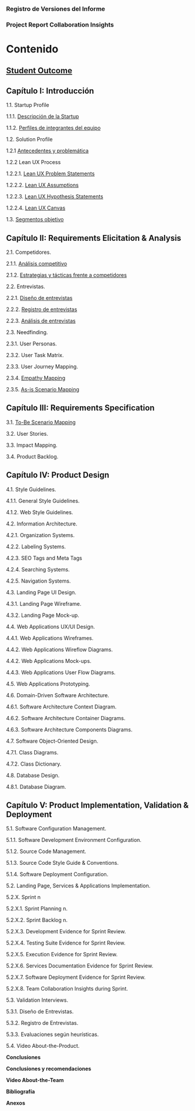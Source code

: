 ### **Registro de Versiones del Informe**

### **Project Report Collaboration Insights**

# Contenido

## [Student Outcome](Student%20Outcome.md)

## Capítulo I: Introducción

1.1. Startup Profile 

1.1.1. [Descripción de la Startup](Capitulo%201/Descripción%20de%20la%20Startup.md)

1.1.2. [Perfiles de integrantes del equipo](Capitulo%201/Perfiles%20de%20integrantes%20del%20equipo.md)

1.2. Solution Profile 

1.2.1 [Antecedentes y problemática](Capitulo%201/Antecedentes%20y%20problemática.md)

1.2.2 Lean UX Process

1.2.2.1. [Lean UX Problem Statements](Capitulo%201/Lean%20UX%20Problem%20Statements.md)

1.2.2.2. [Lean UX Assumptions](Capitulo%201/Lean%20UX%20Assumptions.md)

1.2.2.3. [Lean UX Hypothesis Statements](Capitulo%201/Lean%20UX%20Hypothesis%20Statements.md)

1.2.2.4. [Lean UX Canvas](Capitulo%201/Lean%20UX%20Canvas.md)

1.3. [Segmentos objetivo](Capitulo%201/Segmentos%20objetivo.md)

## Capítulo II: Requirements Elicitation & Analysis

2.1. Competidores.
 
2.1.1. [Análisis competitivo](Capitulo%202/Analisis_Competitivo.md)

2.1.2. [Estrategias y tácticas frente a competidores](Capitulo%202/Estrategias_Tacticas.md)

2.2. Entrevistas.
 
2.2.1. [Diseño de entrevistas](Capitulo%202/Diseño%20de%20entrevistas.md)

2.2.2. [Registro de entrevistas](Capitulo%202/Registro%20de%20entrevistas.md)

2.2.3. [Análisis de entrevistas](Capitulo%202/Análisis%20de%20entrevistas.md)

2.3. Needfinding.

2.3.1. User Personas.

2.3.2. User Task Matrix.

2.3.3. User Journey Mapping.

2.3.4. [Empathy Mapping](Capitulo%202/Empathy_Mapping.md)

2.3.5. [As-is Scenario Mapping](Capitulo%202/As_Is_Scenario_Mapping.md)

## Capítulo III: Requirements Specification

3.1. [To-Be Scenario Mapping](Capitulo%203/To_Be_Scenario_Mapping.md)

3.2. User Stories.

3.3. Impact Mapping.

3.4. Product Backlog.

## Capítulo IV: Product Design

4.1. Style Guidelines.

4.1.1. General Style Guidelines.

4.1.2. Web Style Guidelines.

4.2. Information Architecture.

4.2.1. Organization Systems.

4.2.2. Labeling Systems.

4.2.3. SEO Tags and Meta Tags

4.2.4. Searching Systems.

4.2.5. Navigation Systems.

4.3. Landing Page UI Design.

4.3.1. Landing Page Wireframe.

4.3.2. Landing Page Mock-up.

4.4. Web Applications UX/UI Design.

4.4.1. Web Applications Wireframes.

4.4.2. Web Applications Wireflow Diagrams.

4.4.2. Web Applications Mock-ups.

4.4.3. Web Applications User Flow Diagrams.

4.5. Web Applications Prototyping.

4.6. Domain-Driven Software Architecture.

4.6.1. Software Architecture Context Diagram.

4.6.2. Software Architecture Container Diagrams.

4.6.3. Software Architecture Components Diagrams.

4.7. Software Object-Oriented Design.

4.7.1. Class Diagrams.

4.7.2. Class Dictionary.

4.8. Database Design.

4.8.1. Database Diagram.

## Capítulo V: Product Implementation, Validation & Deployment

5.1. Software Configuration Management.

5.1.1. Software Development Environment Configuration.

5.1.2. Source Code Management.

5.1.3. Source Code Style Guide & Conventions.

5.1.4. Software Deployment Configuration.

5.2. Landing Page, Services & Applications Implementation.

5.2.X. Sprint n

5.2.X.1. Sprint Planning n.

5.2.X.2. Sprint Backlog n.

5.2.X.3. Development Evidence for Sprint Review.

5.2.X.4. Testing Suite Evidence for Sprint Review.

5.2.X.5. Execution Evidence for Sprint Review.

5.2.X.6. Services Documentation Evidence for Sprint Review.


5.2.X.7. Software Deployment Evidence for Sprint Review.

5.2.X.8. Team Collaboration Insights during Sprint.

5.3. Validation Interviews.

5.3.1. Diseño de Entrevistas.

5.3.2. Registro de Entrevistas.

5.3.3. Evaluaciones según heurísticas.

5.4. Video About-the-Product.



**Conclusiones**

**Conclusiones y recomendaciones**

**Video About-the-Team**

**Bibliografía**

**Anexos**
